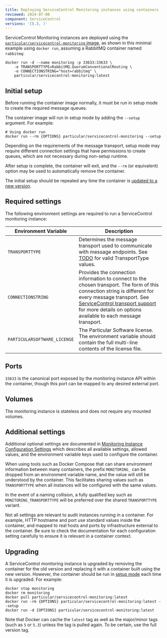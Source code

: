 ```yaml
---
title: Deploying ServiceControl Monitoring instances using containers
reviewed: 2024-07-08
component: ServiceControl
versions: '[5.3, )'
---
```


ServiceControl Monitoring instances are deployed using the [`particular/servicecontrol-monitoring` image](https://hub.docker.com/r/particular/servicecontrol-monitoring), as shown in this minimal example using `docker run`, assuming a RabbitMQ container named `rabbitmq`:

```shell
docker run -d --name monitoring -p 33633:33633 \
    -e TRANSPORTTYPE=RabbitMQ.QuorumConventionalRouting \
    -e CONNECTIONSTRING="host=rabbitmq" \
    particular/servicecontrol-monitoring:latest
```
## Initial setup

Before running the container image normally, it must be run in setup mode to create the required message queues.

The container image will run in setup mode by adding the `--setup` argument. For example:

```shell
# Using docker run
docker run --rm {OPTIONS} particular/servicecontrol-monitoring --setup
```

Depending on the requirements of the message transport, setup mode may require different connection settings that have permissions to create queues, which are not necessary during non-setup runtime.

After setup is complete, the container will exit, and the `--rm` (or equivalent) option may be used to automatically remove the container.

The initial setup should be repeated any time the container is [updated to a new version](#upgrading).

## Required settings

The following environment settings are required to run a ServiceControl monitoring instance:

| Environment Variable | Description |
|-|-|
| `TRANSPORTTYPE` | Determines the message transport used to communicate with message endpoints. See [TODO]() for valid TransportType values. |
| `CONNECTIONSTRING` | Provides the connection information to connect to the chosen transport. The form of this connection string is different for every message transport. See [ServiceControl transport support](/servicecontrol/transports.md) for more details on options available to each message transport. |
| `PARTICULARSOFTWARE_LICENSE` | The Particular Software license. The environment variable should contain the full multi-line contents of the license file. |

## Ports

`33633` is the canonical port exposed by the monitoring instance API within the container, though this port can be mapped to any desired external port.

## Volumes

The monitoring instance is stateless and does not require any mounted volumes.

## Additional settings

Additional optional settings are documented in [Monitoring Instance Configuration Settings](/servicecontrol/monitoring-instances/configuration.md) which describes all available settings, allowed values, and the environment variable keys used to configure the container.

When using tools such as Docker Compose that can share environment information between many containers, the prefix `MONITORING_` can be dropped from an environment variable name, and the value will still be understood by the container. This facilitates sharing values such as `TRANSPORTTYPE` when all instances will be configured with the same values.

In the event of a naming collision, a fully qualified key such as `MONITORING_TRANSPORTTYPE` will be preferred over the shared `TRANSPORTTYPE` variant.

Not all settings are relevant to audit instances running in a container. For example, HTTP hostname and port use standard values inside the container, and mapped to real hosts and ports by infrastructure external to the container. Be sure to check the documentation for each configuration setting carefully to ensure it is relevant in a container context.

## Upgrading

A ServiceControl monitoring instance is upgraded by removing the container for the old version and replacing it with a container built using the new version. However, the container should be run in [setup mode](#initial-setup) each time it is upgraded. For example:

```shell
docker stop monitoring
docker rm monitoring
docker pull particular/servicecontrol-monitoring:latest
docker run -rm {OPTIONS} particular/servicecontrol-monitoring:latest --setup
docker run -d {OPTIONS} particular/servicecontrol-monitoring:latest
```

Note that Docker can cache the `latest` tag as well as the major/minor tags (such as `5` or `5.3`) unless the tag is pulled again. To be certain, use the full version tag.